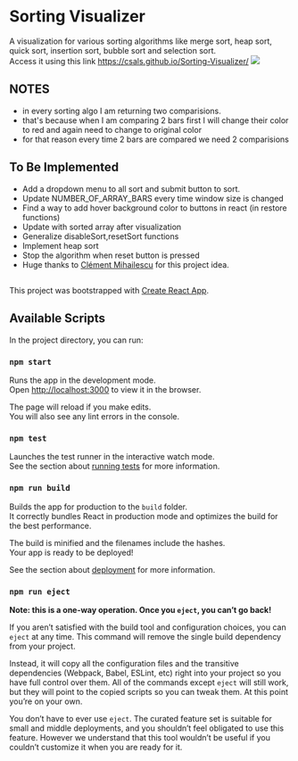 # Sorting Visualizer
A visualization for various sorting algorithms like merge sort, heap sort, quick sort, insertion sort, bubble sort and selection sort.<br>
Access it using this link https://csals.github.io/Sorting-Visualizer/
![](sorting_visualizer.gif)


## NOTES
- in every sorting algo I am returning two comparisions.
- that's because when I am comparing 2 bars first I will change their color to red and again need to change to original color
- for that reason every time 2 bars are compared we need 2 comparisions


## To Be Implemented
- Add a dropdown menu to all sort and submit button to sort.
- Update NUMBER_OF_ARRAY_BARS every time window size is changed
- Find a way to add hover background color to buttons in react (in restore functions)
- Update with sorted array after visualization
- Generalize disableSort,resetSort functions
- Implement heap sort
- Stop the algorithm when reset button is pressed
- Huge thanks to [Clément Mihailescu](https://github.com/clementmihailescu) for this project idea.

## 
This project was bootstrapped with [Create React App](https://github.com/facebook/create-react-app).

## Available Scripts

In the project directory, you can run:

### `npm start`

Runs the app in the development mode.<br />
Open [http://localhost:3000](http://localhost:3000) to view it in the browser.

The page will reload if you make edits.<br />
You will also see any lint errors in the console.

### `npm test`

Launches the test runner in the interactive watch mode.<br />
See the section about [running tests](https://facebook.github.io/create-react-app/docs/running-tests) for more information.

### `npm run build`

Builds the app for production to the `build` folder.<br />
It correctly bundles React in production mode and optimizes the build for the best performance.

The build is minified and the filenames include the hashes.<br />
Your app is ready to be deployed!

See the section about [deployment](https://facebook.github.io/create-react-app/docs/deployment) for more information.

### `npm run eject`

**Note: this is a one-way operation. Once you `eject`, you can’t go back!**

If you aren’t satisfied with the build tool and configuration choices, you can `eject` at any time. This command will remove the single build dependency from your project.

Instead, it will copy all the configuration files and the transitive dependencies (Webpack, Babel, ESLint, etc) right into your project so you have full control over them. All of the commands except `eject` will still work, but they will point to the copied scripts so you can tweak them. At this point you’re on your own.

You don’t have to ever use `eject`. The curated feature set is suitable for small and middle deployments, and you shouldn’t feel obligated to use this feature. However we understand that this tool wouldn’t be useful if you couldn’t customize it when you are ready for it.
